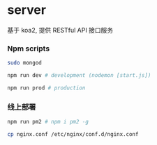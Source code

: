 # server

基于 koa2, 提供 RESTful API 接口服务

### Npm scripts

```bash
sudo mongod

npm run dev # development (nodemon [start.js])

npm run prod # production
```

### 线上部署

```bash
npm run pm2 # npm i pm2 -g

cp nginx.conf /etc/nginx/conf.d/nginx.conf
```
